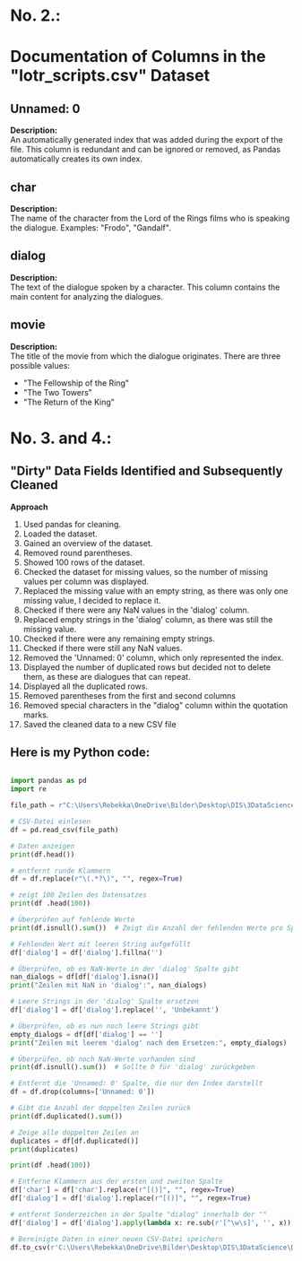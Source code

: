 # No. 2.:

# Documentation of Columns in the "lotr_scripts.csv" Dataset

## Unnamed: 0
**Description:**  
An automatically generated index that was added during the export of the file. This column is redundant and can be ignored or removed, as Pandas automatically creates its own index.

## char
**Description:**  
The name of the character from the Lord of the Rings films who is speaking the dialogue. Examples: "Frodo", "Gandalf".

## dialog
**Description:**  
The text of the dialogue spoken by a character. This column contains the main content for analyzing the dialogues.

## movie
**Description:**  
The title of the movie from which the dialogue originates. There are three possible values:  
- "The Fellowship of the Ring"  
- "The Two Towers"  
- "The Return of the King"

# No. 3. and 4.:

## "Dirty" Data Fields Identified and Subsequently Cleaned

**Approach**

1. Used pandas for cleaning.
2. Loaded the dataset.
3. Gained an overview of the dataset.
4. Removed round parentheses.
5. Showed 100 rows of the dataset.
6. Checked the dataset for missing values, so the number of missing values per column was displayed.
7. Replaced the missing value with an empty string, as there was only one missing value, I decided to replace it.
8. Checked if there were any NaN values in the 'dialog' column.
9. Replaced empty strings in the 'dialog' column, as there was still the missing value.
10. Checked if there were any remaining empty strings.
11. Checked if there were still any NaN values.
12. Removed the 'Unnamed: 0' column, which only represented the index.
13. Displayed the number of duplicated rows but decided not to delete them, as these are dialogues that can repeat.
14. Displayed all the duplicated rows.
15. Removed parentheses from the first and second columns
16. Removed special characters in the "dialog" column within the quotation marks.
17. Saved the cleaned data to a new CSV file

## Here is my Python code: 
```python

import pandas as pd
import re

file_path = r"C:\Users\Rebekka\OneDrive\Bilder\Desktop\DIS\3DataScience\DIS08DataModelling\Rebekka20\assignment\05\lotr_scripts.csv"

# CSV-Datei einlesen
df = pd.read_csv(file_path)

# Daten anzeigen
print(df.head())

# entfernt runde Klammern
df = df.replace(r"\(.*?\)", "", regex=True)

# zeigt 100 Zeilen des Datensatzes
print(df .head(100))

# Überprüfen auf fehlende Werte
print(df.isnull().sum())  # Zeigt die Anzahl der fehlenden Werte pro Spalte

# Fehlenden Wert mit leeren String aufgefüllt
df['dialog'] = df['dialog'].fillna('')

# Überprüfen, ob es NaN-Werte in der 'dialog' Spalte gibt
nan_dialogs = df[df['dialog'].isna()]
print("Zeilen mit NaN in 'dialog':", nan_dialogs)

# Leere Strings in der 'dialog' Spalte ersetzen
df['dialog'] = df['dialog'].replace('', 'Unbekannt')

# Überprüfen, ob es nun noch leere Strings gibt
empty_dialogs = df[df['dialog'] == '']
print("Zeilen mit leerem 'dialog' nach dem Ersetzen:", empty_dialogs)

# Überprüfen, ob noch NaN-Werte vorhanden sind
print(df.isnull().sum())  # Sollte 0 für 'dialog' zurückgeben

# Entfernt die 'Unnamed: 0' Spalte, die nur den Index darstellt
df = df.drop(columns=['Unnamed: 0']) 

# Gibt die Anzahl der doppelten Zeilen zurück
print(df.duplicated().sum()) 

# Zeige alle doppelten Zeilen an
duplicates = df[df.duplicated()]
print(duplicates)

print(df .head(100))

# Entferne Klammern aus der ersten und zweiten Spalte
df['char'] = df['char'].replace(r"[()]", "", regex=True)
df['dialog'] = df['dialog'].replace(r"[()]", "", regex=True)

# entfernt Sonderzeichen in der Spalte "dialog" innerhalb der ""
df['dialog'] = df['dialog'].apply(lambda x: re.sub(r'[^\w\s]', '', x))

# Bereinigte Daten in einer neuen CSV-Datei speichern
df.to_csv(r'C:\Users\Rebekka\OneDrive\Bilder\Desktop\DIS\3DataScience\DIS08DataModelling\Rebekka20\assignment\05\lotr_scripts_cleaned_.csv', index=False)



```
